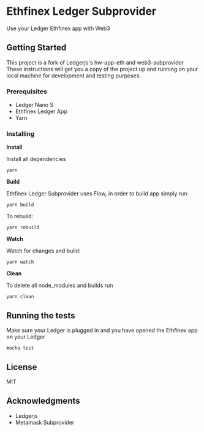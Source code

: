 # Ethfinex Ledger Subprovider

Use your Ledger Ethfinex app with Web3

## Getting Started

This project is a fork of Ledgerjs's hw-app-eth and web3-subprovider
These instructions will get you a copy of the project up and running on your local machine for development and testing purposes.

### Prerequisites

* Ledger Nano S
* Ethfinex Ledger App
* Yarn

### Installing


**Install**

Install all dependencies
```
yarn
```

**Build**

Ethfinex Ledger Subprovider uses Flow, in order to build app simply run:
```
yarn build
```
To rebuild:
```
yarn rebuild
```

**Watch**

Watch for changes and build:
```
yarn watch
```
**Clean**

To delete all node_modules and builds run
```
yarn clean
```

## Running the tests

Make sure your Ledger is plugged in and you have opened the Ethfinex app on your Ledger

`mocha test`


## License

MIT

## Acknowledgments

* Ledgerjs
* Metamask Subprovider
